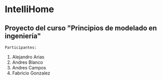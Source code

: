 # IntelliHome
## Proyecto del curso "Principios de modelado en ingeniería"
`Participantes:`
1. Alejandro Arias
2. Andres Blanco
3. Andres Campos
4. Fabricio Gonzalez
